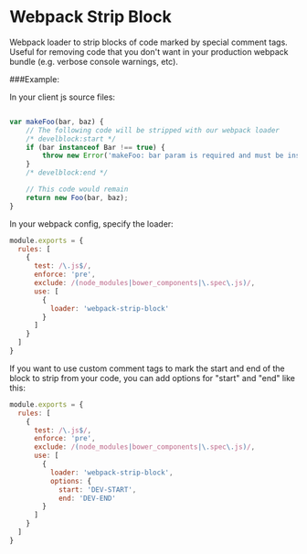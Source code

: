 Webpack Strip Block
===================

Webpack loader to strip blocks of code marked by special comment tags. Useful for removing code that you don't want in your production webpack bundle (e.g. verbose console warnings, etc).

###Example:

In your client js source files:

```javascript

var makeFoo(bar, baz) {
    // The following code will be stripped with our webpack loader
    /* develblock:start */
    if (bar instanceof Bar !== true) {
        throw new Error('makeFoo: bar param is required and must be instance of Bar');
    }
    /* develblock:end */

    // This code would remain
    return new Foo(bar, baz);
}

```

In your webpack config, specify the loader:

```javascript
module.exports = {
  rules: [
    {
      test: /\.js$/,
      enforce: 'pre',
      exclude: /(node_modules|bower_components|\.spec\.js)/,
      use: [
        {
          loader: 'webpack-strip-block'
        }
      ]
    }
  ]
}
```

If you want to use custom comment tags to mark the start and end of the block to strip from your code, you can add options for "start" and "end" like this:

```javascript
module.exports = {
  rules: [
    {
      test: /\.js$/,
      enforce: 'pre',
      exclude: /(node_modules|bower_components|\.spec\.js)/,
      use: [
        {
          loader: 'webpack-strip-block',
          options: {
            start: 'DEV-START',
            end: 'DEV-END'
        }
      ]
    }
  ]
}
```
